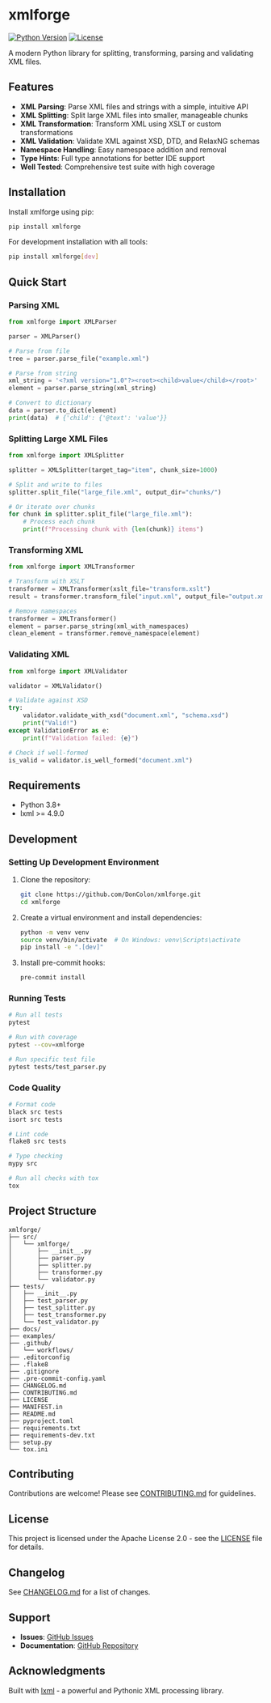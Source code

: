 # xmlforge

[![Python Version](https://img.shields.io/badge/python-3.9%2B-blue.svg)](https://www.python.org/downloads/)
[![License](https://img.shields.io/badge/license-Apache%202.0-blue.svg)](LICENSE)

A modern Python library for splitting, transforming, parsing and validating XML files.

## Features

- **XML Parsing**: Parse XML files and strings with a simple, intuitive API
- **XML Splitting**: Split large XML files into smaller, manageable chunks
- **XML Transformation**: Transform XML using XSLT or custom transformations
- **XML Validation**: Validate XML against XSD, DTD, and RelaxNG schemas
- **Namespace Handling**: Easy namespace addition and removal
- **Type Hints**: Full type annotations for better IDE support
- **Well Tested**: Comprehensive test suite with high coverage

## Installation

Install xmlforge using pip:

```bash
pip install xmlforge
```

For development installation with all tools:

```bash
pip install xmlforge[dev]
```

## Quick Start

### Parsing XML

```python
from xmlforge import XMLParser

parser = XMLParser()

# Parse from file
tree = parser.parse_file("example.xml")

# Parse from string
xml_string = '<?xml version="1.0"?><root><child>value</child></root>'
element = parser.parse_string(xml_string)

# Convert to dictionary
data = parser.to_dict(element)
print(data)  # {'child': {'@text': 'value'}}
```

### Splitting Large XML Files

```python
from xmlforge import XMLSplitter

splitter = XMLSplitter(target_tag="item", chunk_size=1000)

# Split and write to files
splitter.split_file("large_file.xml", output_dir="chunks/")

# Or iterate over chunks
for chunk in splitter.split_file("large_file.xml"):
    # Process each chunk
    print(f"Processing chunk with {len(chunk)} items")
```

### Transforming XML

```python
from xmlforge import XMLTransformer

# Transform with XSLT
transformer = XMLTransformer(xslt_file="transform.xslt")
result = transformer.transform_file("input.xml", output_file="output.xml")

# Remove namespaces
transformer = XMLTransformer()
element = parser.parse_string(xml_with_namespaces)
clean_element = transformer.remove_namespace(element)
```

### Validating XML

```python
from xmlforge import XMLValidator

validator = XMLValidator()

# Validate against XSD
try:
    validator.validate_with_xsd("document.xml", "schema.xsd")
    print("Valid!")
except ValidationError as e:
    print(f"Validation failed: {e}")

# Check if well-formed
is_valid = validator.is_well_formed("document.xml")
```

## Requirements

- Python 3.8+
- lxml >= 4.9.0

## Development

### Setting Up Development Environment

1. Clone the repository:
   ```bash
   git clone https://github.com/DonColon/xmlforge.git
   cd xmlforge
   ```

2. Create a virtual environment and install dependencies:
   ```bash
   python -m venv venv
   source venv/bin/activate  # On Windows: venv\Scripts\activate
   pip install -e ".[dev]"
   ```

3. Install pre-commit hooks:
   ```bash
   pre-commit install
   ```

### Running Tests

```bash
# Run all tests
pytest

# Run with coverage
pytest --cov=xmlforge

# Run specific test file
pytest tests/test_parser.py
```

### Code Quality

```bash
# Format code
black src tests
isort src tests

# Lint code
flake8 src tests

# Type checking
mypy src

# Run all checks with tox
tox
```

## Project Structure

```
xmlforge/
├── src/
│   └── xmlforge/
│       ├── __init__.py
│       ├── parser.py
│       ├── splitter.py
│       ├── transformer.py
│       └── validator.py
├── tests/
│   ├── __init__.py
│   ├── test_parser.py
│   ├── test_splitter.py
│   ├── test_transformer.py
│   └── test_validator.py
├── docs/
├── examples/
├── .github/
│   └── workflows/
├── .editorconfig
├── .flake8
├── .gitignore
├── .pre-commit-config.yaml
├── CHANGELOG.md
├── CONTRIBUTING.md
├── LICENSE
├── MANIFEST.in
├── README.md
├── pyproject.toml
├── requirements.txt
├── requirements-dev.txt
├── setup.py
└── tox.ini
```

## Contributing

Contributions are welcome! Please see [CONTRIBUTING.md](CONTRIBUTING.md) for guidelines.

## License

This project is licensed under the Apache License 2.0 - see the [LICENSE](LICENSE) file for details.

## Changelog

See [CHANGELOG.md](CHANGELOG.md) for a list of changes.

## Support

- **Issues**: [GitHub Issues](https://github.com/DonColon/xmlforge/issues)
- **Documentation**: [GitHub Repository](https://github.com/DonColon/xmlforge)

## Acknowledgments

Built with [lxml](https://lxml.de/) - a powerful and Pythonic XML processing library.
